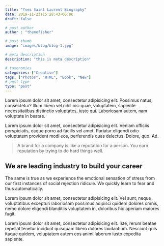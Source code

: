 ```yaml
---
title: "Yves Saint Laurent Biography"
date: 2019-11-23T15:28:43+06:00
draft: false

# post author
author : "themefisher"

# post thumb
image: "images/blog/blog-1.jpg"

# meta description
description: "this is meta description"

# taxonomies
categories: ["Creative"]
tags: ["Photos", "HTML", "Book", "New"]
# post type
type: "post"
---
```



Lorem ipsum dolor sit amet, consectetur adipisicing elit. Possimus natus, consectetur? Illum libero vel
nihil nisi quae, voluptatem, sapiente necessitatibus distinctio voluptates, iusto qui. Laboriosam autem,
nam voluptate in beatae.

Lorem ipsum dolor sit amet, consectetur adipisicing elit. Veniam officiis perspiciatis, eaque porro ad
facilis vel amet. Pariatur eligendi odio voluptatem provident modi eos, perferendis quas delectus.
Dolore, quo. Ad.


> A brand for a company is like a reputation for a person. You earn reputation by
trying to do hard things well.

## We are leading industry to build your career

The same is true as we experience the emotional sensation of
stress from our first instances of social rejection ridicule. We quickly learn to fear and thus
automatically.


Lorem ipsum dolor sit amet, consectetur adipisicing elit. Vel sunt, neque voluptatibus excepturi
laboriosam possimus adipisci quidem dolores omnis, nemo dolore eligendi blanditiis voluptatem in,
doloribus hic aperiam maiores fugit.

Lorem ipsum dolor sit amet, consectetur adipisicing elit. Iste, rerum beatae repellat
tenetur incidunt quisquam libero dolores laudantium. Nesciunt quis itaque quidem, voluptatem autem eos
animi laborum iusto expedita sapiente.
                